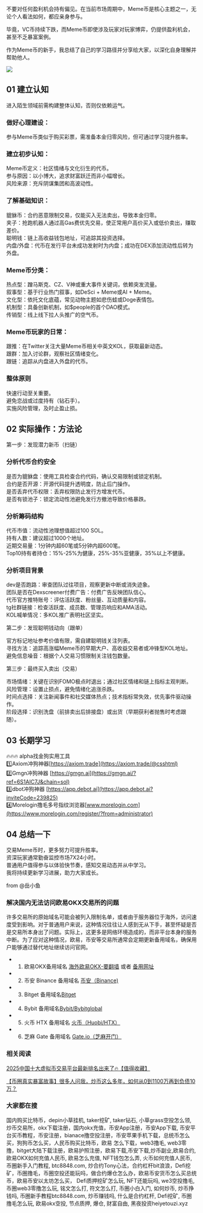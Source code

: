 不要对任何盈利机会持有偏见。在当前市场周期中，Meme币是核心主题之一，无论个人看法如何，都应亲身参与。

毕竟，VC币持续下跌，而Meme币即使涉及玩家对玩家博弈，仍提供盈利机会，甚至不乏暴富案例。

作为Meme币的新手，我总结了自己的学习路径并分享给大家，以深化自身理解并帮助他人。

[![](https://307e939.webp.li/20250520132619721.png)](https://btc8848.com/top-10-exchanges)

## 01 建立认知

进入陌生领域前需构建整体认知，否则仅依赖运气。

### 做好心理建设：

参与Meme币类似于购买彩票，需准备本金归零风险，但可通过学习提升胜率。

### 建立初步认知：

Meme币定义：社区情绪与文化衍生的代币。  
参与原因：以小博大，追求财富跃迁而非小幅增长。  
风险来源：充斥阴谋集团和高波动性。

### 了解基础知识：

貔貅币：合约恶意限制交易，仅能买入无法卖出，导致本金归零。  
夹子：抢跑机器人通过高Gas费优先交易，使正常用户高价买入或低价卖出，赚取差价。  
聪明钱：链上高收益钱包地址，可追踪其投资选择。  
内盘/外盘：代币在发行平台未成功发射时为内盘；成功在DEX添加流动性后转为外盘。

### Meme币分类：

热点型：蹭马斯克、CZ、V神或重大事件关键词，依赖突发流量。  
叙事型：基于行业热门叙事，如DeSci + Meme或AI + Meme。  
文化型：依托文化底蕴，常见动物主题如悲伤蛙或Doge表情包。  
机制型：具备创新机制，如$people的首个DAO模式。  
传销型：线上线下拉人头推广的空气币。

### Meme币玩家的日常：

跟推：在Twitter关注大量Meme币相关中英文KOL，获取最新动态。  
跟群：加入讨论群，观察社区情绪变化。  
跟链：追踪从内盘进入外盘的代币。

### 整体原则

快速行动至关重要。  
避免恋战或过度持有（钻石手）。  
实施风险管理，及时止盈止损。

## 02 实际操作：方法论

第一步：发现潜力新币（扫链）

### 分析代币合约安全

是否为貔貅盘：使用工具检查合约代码，确认交易限制或锁定机制。  
合约是否开源：开源代码提升透明度，防止后门操作。  
是否丢弃代币权限：丢弃权限防止发行方增发代币。  
是否有锁池子：锁定流动性池避免发行方撤池导致价格暴跌。

### 分析筹码结构

代币市值：流动性池理想值超过100 SOL。  
持有人数：建议超过1000个地址。  
近期交易量：1分钟内超60笔或5分钟内超600笔。  
Top10持有者持仓：15%-25%为健康，25%-35%亚健康，35%以上不健康。

### 分析项目背景

dev是否跑路：审查团队过往项目，观察更新中断或消失迹象。  
团队是否在Dexscreener付费广告：付费广告反映团队信心。  
代币官方推特账号：评估活跃度、粉丝量、互动质量和内容。  
tg社群链接：检查活跃度、成员数、管理员响应和AMA活动。  
KOL喊单情况：多KOL推广表明社区坚实。

第二步：发现聪明钱动向（跟单）

官方标记地址参考价值有限，需自建聪明钱关注列表。  
寻找方法：追踪高涨幅Meme币的早期大户、高收益交易者或冲锋型KOL地址。  
避免信息噪音：根据个人交易习惯限制关注钱包数量。

第三步：最终买入卖出（交易）

市场情绪：关键在识别FOMO极点时退出；通过社区情绪和链上指标主观判断。  
风险管理：设置止损点，避免情绪化追涨杀跌。  
时间点选择：关注新闻事件和社交媒体热点；技术指标常失效，优先事件驱动操作。  
阶段选择：识别洗盘（前排卖出后排接盘）或出货（早期获利者抛售时考虑跟随）。

## 03 长期学习
🔥🔥🔥 alpha找金狗实用工具  
1️⃣Axiom冲狗神器[https://axiom.trade](https://axiom.trade/@csshtml)  
2️⃣Gmgn冲狗神器 [https://gmgn.ai](https://gmgn.ai/?ref=6S1AIC7J&chain=sol)  
3️⃣dbot冲狗神器 [https://app.debot.ai](https://app.debot.ai?inviteCode=239825)  
4️⃣Morelogin撸毛多号指纹浏览器[www.morelogin.com](https://www.morelogin.com/register/?from=administrator)  

## 04 总结一下

交易Meme币时，更多努力可提升胜率。  
资深玩家通常勤奋监控市场7X24小时。  
普通用户值得参与以体验快节奏，感知交易动态并从中学习。  
我将持续更新学习进展，助力大家成长。

from @岳小鱼

### 解决国内无法访问欧易OKX交易所的问题
许多交易所的原始域名可能会被列入限制名单，或者由于服务器位于海外，访问速度受到影响。对于普通用户来说，这种情况往往让人感到无从下手，甚至怀疑是否是交易所本身出了问题。实际上，这更多是网络环境造成的，而非平台本身的服务中断。为了应对这种情况，欧易，币安等交易所通常会定期更新备用域名，确保用户能够通过替代地址继续访问官网。

- 1. 欧易OKX备用域名 [海外欧易OKX-要翻墙](https://www.okx.com/zh-hans/join/76527935) 或者 [备用网址](https://www.chouyi.world/zh-hans/join/18639032) 
- 2. 币安 Binance 备用域名 [币安（Binance)](https://accounts.binance.com/zh-CN/register?ref=36457687)
- 3. Bitget 备用域名[Bitget](https://www.bitget.com/zh-CN/referral/register?from=referral&clacCode=VRNEYUTR)
- 4. Bybit 备用域名[Bybit/Bybitglobal](https://www.bybitglobal.com/zh-MY/invite/?ref=VMKORMM)
- 5. 火币 HTX 备用域名 [火币（Huobi/HTX）](https://www.htx.com/invite/zh-cn/1f?invite_code=whf45223)
- 6. 芝麻 Gate 备用域名 [Gate.io（芝麻开门）](https://www.gate.io/zh/signup?ref_type=103&ref=A1ERAQ)

### 相关阅读
[2025中国十大虚拟币交易平台最新排名出来了🔥【值得收藏】](https://btc8848.com/top-10-exchanges/)

[【币圈真实暴富故事】很多人问我，炒币这么多年，如何从0到1100万再到负债10万？](https://heiyetouzi.xyz/biquanstory001/)


###  大家都在搜
国内购买比特币，depin小草挂机, taker挖矿, taker钻石, 小草grass空投怎么领, 炒币交易所，okx下载注册，国内okx充值，币安App注册，币安App下载, 币安平台买币教程，币安注册，bianace撸空投注册，币安苹果手机下载，总统币怎么买，狗狗币怎么买，人民币购买比特币，欧易 怎么下载，web3撸毛, web3零撸，bitget大陆下载注册，欧易护照注册，欧易下载,币安下载,炒币副业,欧易合约, 欧易OKX如何充值人民币, 欧易怎么充值, NFT钱包怎么弄, 火币如何充值人民币, 币圈新手入门教程, btc8848.com, 炒合约Tony心法，合约杠杆bit浪浪，Defi挖矿，币圈撸毛，币圈空投还能玩吗，做合约爆仓怎么办，欧易币安货币怎么买总统币，欧易币安以太坊怎么买， Defi质押挖矿怎么玩, NFT还能玩吗, we3空投撸毛, 币圈web3零撸怎么玩, 铭文怎么打, 符文怎么打, 币圈小白入门, 如何炒币, 炒币挣钱吗, 币圈新手教程btc8848.com, 炒币赚钱吗, 什么是合约杠杆, Defi挖矿, 币圈撸毛怎么玩, 欧易okx空投, 节点质押, 爆仓, 财富自由, 黑夜投资heiyetouzi.xyz